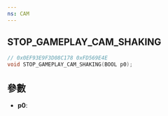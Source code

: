 ```yaml
---
ns: CAM
---
```

## STOP_GAMEPLAY_CAM_SHAKING

```c
// 0x0EF93E9F3D08C178 0xFD569E4E
void STOP_GAMEPLAY_CAM_SHAKING(BOOL p0);
```


## 參數
* **p0**: 

